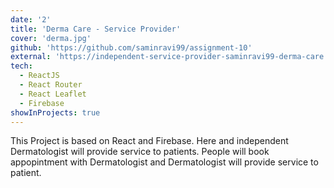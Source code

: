 ```yaml
---
date: '2'
title: 'Derma Care - Service Provider'
cover: 'derma.jpg'
github: 'https://github.com/saminravi99/assignment-10'
external: 'https://independent-service-provider-saminravi99-derma-care.netlify.app/'
tech:
  - ReactJS
  - React Router
  - React Leaflet
  - Firebase
showInProjects: true
---
```



This Project is based on React and Firebase. Here and independent Dermatologist will provide service to patients. People will book appopintment with Dermatologist and Dermatologist will provide service to patient.
